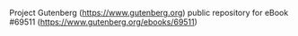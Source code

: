Project Gutenberg (https://www.gutenberg.org) public repository for
eBook #69511 (https://www.gutenberg.org/ebooks/69511)

